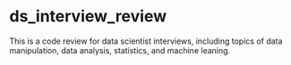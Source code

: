# ds_interview_review
This is a code review for data scientist interviews, including topics of data manipulation, data analysis, statistics, and machine leaning. 
